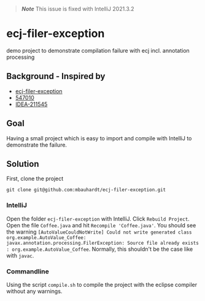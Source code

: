 > **_Note_** This issue is fixed with IntelliJ 2021.3.2


# ecj-filer-exception
demo project to demonstrate compilation failure with ecj incl. annotation processing

## Background - Inspired by 
* [ecj-filer-exception](https://github.com/sarod/bugs-repro/tree/master/ecj-bugs/ecj-filer-exception) 
* [547010](https://bugs.eclipse.org/bugs/show_bug.cgi?id=547010)
* [IDEA-211545](https://youtrack.jetbrains.com/issue/IDEA-211545)

## Goal
Having a small project which is easy to import and compile with IntelliJ to demonstrate the failure.

## Solution

First, clone the project

    git clone git@github.com:mbauhardt/ecj-filer-exception.git

### IntelliJ
Open the folder `ecj-filer-exception` with IntelliJ. Click `Rebuild Project`. Open the file `Coffee.java` and hit `Recompile 'Coffee.java'`.
You should see the warning `[AutoValueCouldNotWrite] Could not write generated class org.example.AutoValue_Coffee: javax.annotation.processing.FilerException: Source file already exists : org.example.AutoValue_Coffee`.
Normally, this shouldn't be the case like with `javac`.

### Commandline
Using the script `compile.sh` to compile the project with the eclipse compiler without any warnings.


